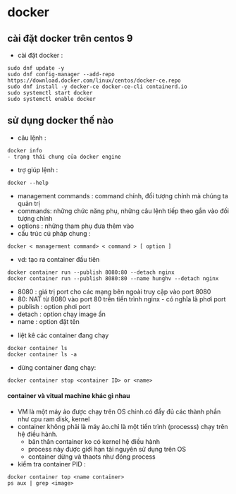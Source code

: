 # docker
## cài đặt docker trên centos 9
- cài đặt docker : 
```
sudo dnf update -y
sudo dnf config-manager --add-repo https://download.docker.com/linux/centos/docker-ce.repo
sudo dnf install -y docker-ce docker-ce-cli containerd.io
sudo systemctl start docker
sudo systemctl enable docker
```
## sử dụng docker thế nào 
- câu lệnh :
```
docker info
- trạng thái chung của docker engine
```
- trợ giúp lệnh :
```
docker --help
```
- management commands : command chính, đối tượng chính mà chúng ta quản trị
- commands: những chức năng phụ, những câu lệnh tiếp theo gắn vào đối tượng chính
- options : những tham phụ đưa thêm vào
- cấu trúc cú pháp chung :
```
docker < managerment command> < command > [ option ]
```
- vd: tạo ra container đầu tiên
```
docker container run --publish 8080:80 --detach nginx
docker container run --publish 8080:80 --name hunghv --detach nginx
```
  + 8080 : giá trị port cho các mạng bên ngoài truy cập vào port 8080
  + 80: NAT từ 8080 vào port 80 trên tiến trình nginx - có nghĩa là phơi port
  + publish : option phơi port
  + detach : option chạy image ẩn
  + name : option đặt tên
- liệt kê các container đang chạy
```
docker container ls
docker container ls -a
```
- dừng container đang chạy:
```
docker container stop <container ID> or <name>
```
#### container và vitual machine khác gì nhau
- VM là một máy ảo được chạy trên OS chính.có đầy đủ các thành phần như cpu ram disk, kernel
- container không phải là máy ảo.chỉ là một tiến trình (processs) chạy trên hệ điều hành.
  + bản thân container ko có kernel hệ điều hành
  + process này được giới hạn tài nguyên sử dụng trên OS
  + container dừng và thaots như đóng process
- kiểm tra container PID :
```
docker container top <name container>
ps aux | grep <image>
